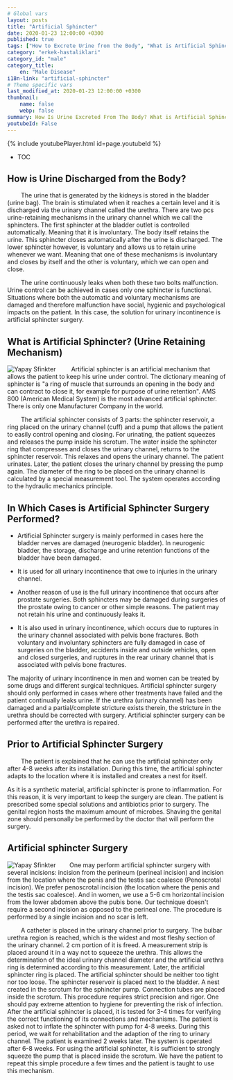 ```yaml
---
# Global vars
layout: posts
title: "Artificial Sphincter"
date: 2020-01-23 12:00:00 +0300
published: true
tags: ["How to Excrete Urine from the Body", "What is Artificial Sphincter", "Artificial Sphincter", "When to Perform Artificial Sphincter Surgery", "Artificial Sphincter Surgery", "Full urinary incontinence", "Male urinary incontinence", "Urinary incontinence", "Artificial Sphincter after surgery", "When to Install Artificial Sphincter", "How to Install Artificial Sphincter", "Artificial Sphincter before surgery", "Is Artificial Sphincter harmful", "How to do Artificial Sphincter surgery", "What is Sphincter"]
category: "erkek-hastaliklari"
category_id: "male"
category_title:
    en: "Male Disease"
i18n-link: "artificial-sphincter"
# Theme specific vars
last_modified_at: 2020-01-23 12:00:00 +0300
thumbnail:
    name: false
    webp: false
summary: How Is Urine Excreted From The Body? What is Artificial Sphincter ?, What are Artificial Sphincter Surgery Performed ?, Artificial Sphincter Surgery, Complete urinary incontinence, Male urinary incontinence, Urinary incontinence, Artificial Sphincter fee, Artificial Sphincter is inserted ?, How to Install Artificial Sphincter ?, Artificial Sphincter before surgery, Artificial Sphincter is harmful, Artificial Sphincter after surgery, How to do Artificial Sphincter surgery?
youtubeId: False
---
```

{% include youtubePlayer.html id=page.youtubeId %}

* TOC

## How is Urine Discharged from the Body?

&nbsp;&nbsp;&nbsp;&nbsp;&nbsp;&nbsp;&nbsp;&nbsp;The urine that is generated by the kidneys is stored in the bladder (urine bag). The brain is stimulated when it reaches a certain level and it is discharged via the urinary channel called the urethra. There are two pcs urine-retaining mechanisms in the urinary channel which we call the sphincters. The first sphincter at the bladder outlet is controlled automatically. Meaning that it is involuntary. The body itself retains the urine. This sphincter closes automatically after the urine is discharged. The lower sphincter however, is voluntary and allows us to retain urine whenever we want. Meaning that one of these mechanisms is involuntary and closes by itself and the other is voluntary, which we can open and close.

&nbsp;&nbsp;&nbsp;&nbsp;&nbsp;&nbsp;&nbsp;&nbsp;The urine continuously leaks when both these two bolts malfunction. Urine control can be achieved in cases only one sphincter is functional. Situations where both the automatic and voluntary mechanisms are damaged and therefore malfunction have social, hygienic and psychological impacts on the patient. In this case, the solution for urinary incontinence is artificial sphincter surgery.

## What is Artificial Sphincter? (Urine Retaining Mechanism)

![Yapay Sfinkter](/assets/img/yapaysfinkter.jpeg)
&nbsp;&nbsp;&nbsp;&nbsp;&nbsp;&nbsp;&nbsp;&nbsp;Artificial sphincter is an artificial mechanism that allows the patient to keep his urine under control. The dictionary meaning of sphincter is "a ring of muscle that surrounds an opening in the body and can contract to close it, for example for purpose of urine retention". AMS 800 (American Medical System) is the most advanced artificial sphincter. There is only one Manufacturer Company in the world.

&nbsp;&nbsp;&nbsp;&nbsp;&nbsp;&nbsp;&nbsp;&nbsp;The artificial sphincter consists of 3 parts: the sphincter reservoir, a ring placed on the urinary channel (cuff) and a pump that allows the patient to easily control opening and closing. For urinating, the patient squeezes and releases the pump inside his scrotum. The water inside the sphincter ring that compresses and closes the urinary channel, returns to the sphincter reservoir. This relaxes and opens the urinary channel. The patient urinates. Later, the patient closes the urinary channel by pressing the pump again. The diameter of the ring to be placed on the urinary channel is calculated by a special measurement tool. The system operates according to the hydraulic mechanics principle.

## In Which Cases is Artificial Sphincter Surgery Performed?

+ Artificial Sphincter surgery is mainly performed in cases here the bladder nerves are damaged (neurogenic bladder). In neurogenic bladder, the storage, discharge and urine retention functions of the bladder have been damaged.

+ It is used for all urinary incontinence that owe to injuries in the urinary channel.

+ Another reason of use is the full urinary incontinence that occurs after prostate surgeries. Both sphincters may be damaged during surgeries of the prostate owing to cancer or other simple reasons. The patient may not retain his urine and continuously leaks it.

+ It is also used in urinary incontinence, which occurs due to ruptures in the urinary channel associated with pelvis bone fractures. Both voluntary and involuntary sphincters are fully damaged in case of surgeries on the bladder, accidents inside and outside vehicles, open and closed surgeries, and ruptures in the rear urinary channel that is associated with pelvis bone fractures.

The majority of urinary incontinence in men and women can be treated by some drugs and different surgical techniques. Artificial sphincter surgery should only performed in cases where other treatments have failed and the patient continually leaks urine. If the urethra (urinary channel) has been damaged and a partial/complete stricture exists therein, the stricture in the urethra should be corrected with surgery. Artificial sphincter surgery can be performed after the urethra is repaired.

## Prior to Artificial Sphincter Surgery

&nbsp;&nbsp;&nbsp;&nbsp;&nbsp;&nbsp;&nbsp;&nbsp;The patient is explained that he can use the artificial sphincter only after 4-8 weeks after its installation. During this time, the artificial sphincter adapts to the location where it is installed and creates a nest for itself.

As it is a synthetic material, artificial sphincter is prone to inflammation. For this reason, it is very important to keep the surgery are clean. The patient is prescribed some special solutions and antibiotics prior to surgery. The genital region hosts the maximum amount of microbes. Shaving the genital zone should personally be performed by the doctor that will perform the surgery.

## Artificial sphincter Surgery

![Yapay Sfinkter](/assets/img/yapaysfinkter.jpeg)&nbsp;&nbsp;&nbsp;&nbsp;&nbsp;&nbsp;&nbsp;&nbsp;One may perform artificial sphincter surgery with several incisions: incision from the perineum (perineal incision) and incision from the location where the penis and the testis sac coalesce (Penoscrotal incision). We prefer penoscrotal incision (the location where the penis and the testis sac coalesce). And in women, we use a 5-6 cm horizontal incision from the lower abdomen above the pubis bone. Our technique doesn't require a second incision as opposed to the perineal one. The procedure is performed by a single incision and no scar is left.

&nbsp;&nbsp;&nbsp;&nbsp;&nbsp;&nbsp;&nbsp;&nbsp;A catheter is placed in the urinary channel prior to surgery. The bulbar urethra region is reached, which is the widest and most fleshy section of the urinary channel. 2 cm portion of it is freed. A measurement strip is placed around it in a way not to squeeze the urethra. This allows the determination of the ideal urinary channel diameter and the artificial urethra ring is determined according to this measurement. Later, the artificial sphincter ring is placed. The artificial sphincter should be neither too tight nor too loose. The sphincter reservoir is placed next to the bladder. A nest created in the scrotum for the sphincter pump. Connection tubes are placed inside the scrotum. This procedure requires strict precision and rigor. One should pay extreme attention to hygiene for preventing the risk of infection. After the artificial sphincter is placed, it is tested for 3-4 times for verifying the correct functioning of its connections and mechanisms. The patient is asked not to inflate the sphincter with pump for 4-8 weeks. During this period, we wait for rehabilitation and the adaption of the ring to urinary channel. The patient is examined 2 weeks later. The system is operated after 6-8 weeks. For using the artificial sphincter, it is sufficient to strongly squeeze the pump that is placed inside the scrotum. We have the patient to repeat this simple procedure a few times and the patient is taught to use this mechanism.
